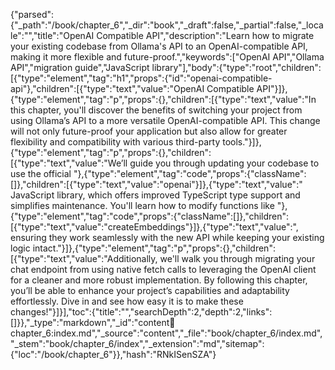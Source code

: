 {"parsed":{"_path":"/book/chapter_6","_dir":"book","_draft":false,"_partial":false,"_locale":"","title":"OpenAI Compatible API","description":"Learn how to migrate your existing codebase from Ollama's API to an OpenAI-compatible API, making it more flexible and future-proof.","keywords":["OpenAI API","Ollama API","migration guide","JavaScript library"],"body":{"type":"root","children":[{"type":"element","tag":"h1","props":{"id":"openai-compatible-api"},"children":[{"type":"text","value":"OpenAI Compatible API"}]},{"type":"element","tag":"p","props":{},"children":[{"type":"text","value":"In this chapter, you'll discover the benefits of switching your project from using Ollama’s API to a more versatile OpenAI-compatible API. This change will not only future-proof your application but also allow for greater flexibility and compatibility with various third-party tools."}]},{"type":"element","tag":"p","props":{},"children":[{"type":"text","value":"We’ll guide you through updating your codebase to use the official "},{"type":"element","tag":"code","props":{"className":[]},"children":[{"type":"text","value":"openai"}]},{"type":"text","value":" JavaScript library, which offers improved TypeScript type support and simplifies maintenance. You'll learn how to modify functions like "},{"type":"element","tag":"code","props":{"className":[]},"children":[{"type":"text","value":"createEmbeddings"}]},{"type":"text","value":", ensuring they work seamlessly with the new API while keeping your existing logic intact."}]},{"type":"element","tag":"p","props":{},"children":[{"type":"text","value":"Additionally, we'll walk you through migrating your chat endpoint from using native fetch calls to leveraging the OpenAI client for a cleaner and more robust implementation. By following this chapter, you’ll be able to enhance your project’s capabilities and adaptability effortlessly. Dive in and see how easy it is to make these changes!"}]}],"toc":{"title":"","searchDepth":2,"depth":2,"links":[]}},"_type":"markdown","_id":"content:book:chapter_6:index.md","_source":"content","_file":"book/chapter_6/index.md","_stem":"book/chapter_6/index","_extension":"md","sitemap":{"loc":"/book/chapter_6"}},"hash":"RNkISenSZA"}